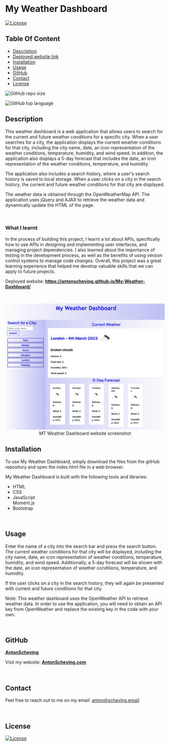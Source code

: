 # My Weather Dashboard

  [![License](https://img.shields.io/static/v1?label=License&message=MIT&color=blue&?style=plastic&logo=appveyor)](https://opensource.org/license/MIT)

## Table Of Content

- [Description](#description)
- [Deployed website link](#deployedWebsite)
- [Installation](#installation)
- [Usage](#usage)
- [GitHub](#github)
- [Contact](#contact)
- [License](#license)

![GitHub repo size](https://img.shields.io/github/repo-size/AntonScheving/My-Weather-Dashboard?style=plastic)

  ![GitHub top language](https://img.shields.io/github/languages/top/AntonScheving/My-Weather-Dashboard?style=plastic)

## Description

  This weather dashboard is a web application that allows users to search for the current and future weather conditions for a specific city. When a user searches for a city, the application displays the current weather conditions for that city, including the city name, date, an icon representation of the weather conditions, temperature, humidity, and wind speed. In addition, the application also displays a 5-day forecast that includes the date, an icon representation of the weather conditions, temperature, and humidity.

The application also includes a search history, where a user's search history is saved to local storage. When a user clicks on a city in the search history, the current and future weather conditions for that city are displayed.

The weather data is obtained through the OpenWeatherMap API. The application uses jQuery and AJAX to retrieve the weather data and dynamically update the HTML of the page.

<br>

### What I learnt

In the process of building this project, I learnt a lot about APIs, specifically how to use APIs in designing and implementing user interfaces, and managing project dependencies. I also learned about the importance of testing in the development process, as well as the benefits of using version control systems to manage code changes. Overall, this project was a great learning experience that helped me develop valuable skills that we can apply to future projects.

<p>Deployed website: <strong><a href="https://antonscheving.github.io/My-Weather-Dashboard/">https://antonscheving.github.io/My-Weather-Dashboard/</a></strong></p>

<br>

<p align="center">
  <img alt="My Weather Dashboard screenshot" [Screenshot] src="assets/images/My-Weather-Dashboard-screenshot.png"><br>
MT Weather Dashboard website screenshot
</p>

## Installation

To use My Weather Dashboard, simply download the files from the gitHub repository and open the index.html file in a web browser.

My Weather Dashboard is built with the following tools and libraries: <ul><li>HTML</li> <li>CSS</li> <li>JavaScript</li>Moment.js</li> <li>Bootstrap</li></ul>

<br>

## Usage
 
Enter the name of a city into the search bar and press the search button. The current weather conditions for that city will be displayed, including the city name, date, an icon representation of weather conditions, temperature, humidity, and wind speed. Additionally, a 5-day forecast will be shown with the date, an icon representation of weather conditions, temperature, and humidity.

If the user clicks on a city in the search history, they will again be presented with current and future conditions for that city.

Note: This weather dashboard uses the OpenWeather API to retrieve weather data. In order to use the application, you will need to obtain an API key from OpenWeather and replace the existing key in the code with your own.

<br>

## GitHub

<a href="https://github.com/AntonScheving"><strong>AntonScheving</a></strong>

<p>Visit my website: <strong><a href="www.antonscheving.com">AntonScheving.com</a></strong></p>

<br>

## Contact

Feel free to reach out to me on my email:
anton@scheving.email

<br>

## License

[![License](https://img.shields.io/static/v1?label=Licence&message=MIT&color=blue)](https://opensource.org/license/MIT)